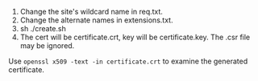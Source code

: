 1.  Change the site's wildcard name in req.txt.
2.  Change the alternate names in extensions.txt.
3.  sh ./create.sh
4.  The cert will be certificate.crt, key will be certificate.key.
    The .csr file may be ignored.

Use `openssl x509 -text -in certificate.crt` to examine the generated certificate.
